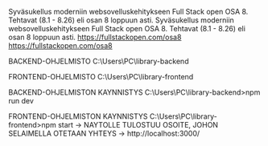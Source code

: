 Syväsukellus moderniin websovelluskehitykseen Full Stack open OSA 8. Tehtavat (8.1 - 8.26) eli osan 8 loppuun asti.
Syväsukellus moderniin websovelluskehitykseen Full Stack open OSA 8. Tehtavat (8.1 - 8.26) eli osan 8 loppuun asti.
https://fullstackopen.com/osa8
https://fullstackopen.com/osa8

BACKEND-OHJELMISTO
C:\Users\PC\library-backend

FRONTEND-OHJELMISTO
C:\Users\PC\library-frontend

BACKEND-OHJELMISTON KAYNNISTYS
C:\Users\PC\library-backend>npm run dev

FRONTEND-OHJELMISTON KAYNNISTYS
C:\Users\PC\library-frontend>npm start
-> NAYTOLLE TULOSTUU OSOITE, JOHON SELAIMELLA OTETAAN YHTEYS
-> http://localhost:3000/